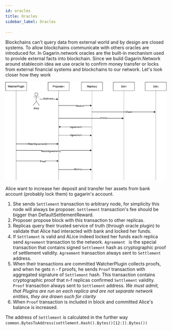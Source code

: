 ```yaml
---
id: oracles
title: Oracles
sidebar_label: Oracles

---
```


Blockchains can't query data from external world and by design are closed systems. To allow blockchains communicate with others oracles are introduced for.
In Gagarin.network oracles are the built-in mechanism used to provide external facts into blockchain. Since we build Gagarin.Network around stablecoin idea we use oracle to confirm money transfer or locks from external financial systems and blockchains to our network. Let's look closer how they work

![alt-text](assets/oracle.png)

Alice want to increase her deposit and transfer her assets from bank account (probably lock them) to gagarin's account. 
1. She sends ```Settlement``` transaction to arbitrary node, for simplicity this node will always be proposer. ```Settlement``` transaction's fee should be bigger than DefaultSettlementReward.
2. Proposer propose block with this transaction to other replicas. 
3. Replicas query their trusted service of truth (through oracle plugin) to validate that Alice had interacted with bank and locked her funds. 
4. If ```Settlement``` is valid and ALice indeed locked her funds each replica send ```Agreement``` transaction to the network. ```Agreement ``` is the special transaction that contains signed ```Settlement``` hash as cryptographic proof of settlement validity. ```Agreement``` transaction always sent to ```Settlement``` address.
5. When their transactions are committed WatcherPlugin collects proofs, and when he gets n - f proofs, he sends ```Proof``` transaction with aggregated signature of ```Settlement``` hash. This transaction contains cryptographic proof that n-f replicas confirmed ```Settlement``` validity. ```Proof``` transaction always sent to ```Settlement``` address. *We must admit, that Plugins are run on each replica and are not separate network entities, they are drawn such for clarity*
6. When ```Proof``` transaction is included in block and committed Alice's balance is increased.

The address of ```Settlement``` is calculated in the further way ```common.BytesToAddress(settlement.Hash().Bytes()[12:]).Bytes())```
